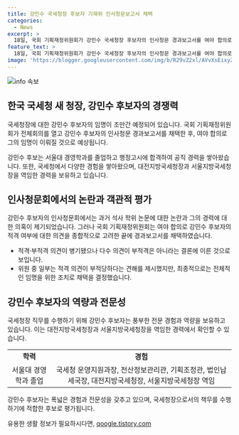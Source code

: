 ```yaml
---
title: 강민수 국세청장 후보자 기재위 인사청문보고서 채택
categories:
  - News
excerpt: >
  18일, 국회 기획재정위원회가 강민수 국세청장 후보자의 인사청문 경과보고서를 여야 합의로 채택했다. 이에 윤석열 대통령은 조만간 강 후보자를 청장으로 공식 임명할 것으로 전망된다. 이에 앞서 열린 강 후보자 청문회에서는 여러 이슈가 쟁점이 됐으며, 채택은 여야 합의로 이뤄졌지만 일감몰아주기와 정치 세무조사 의혹 등에 대한 논란은 여전했다. 
feature_text: >
  18일, 국회 기획재정위원회가 강민수 국세청장 후보자의 인사청문 경과보고서를 여야 합의로 채택했다. 이에 윤석열 대통령은 조만간 강 후보자를 청장으로 공식 임명할 것으로 전망된다. 이에 앞서 열린 강 후보자 청문회에서는 여러 이슈가 쟁점이 됐으며, 채택은 여야 합의로 이뤄졌지만 일감몰아주기와 정치 세무조사 의혹 등에 대한 논란은 여전했다. 
image: 'https://blogger.googleusercontent.com/img/b/R29vZ2xl/AVvXsEixyZcFfHzMRdzZMjFBmAUKJYCLCGyLL1o632UiGVXcaFdKo_bkvkuCioo0uUKlGfBVcT3P84aROyZIXSBEx3Aw5nCQ3pTgDom1WDC4m8eifvWiAmWEEVb4x6G_l8C0QH225ldMjyaFvpxGEBGNO37VmDTDMHGhJPq73UglMfDca1-0aw/s1600/blogspot.png'
---
```


<p><img src="https://blogger.googleusercontent.com/img/b/R29vZ2xl/AVvXsEixyZcFfHzMRdzZMjFBmAUKJYCLCGyLL1o632UiGVXcaFdKo_bkvkuCioo0uUKlGfBVcT3P84aROyZIXSBEx3Aw5nCQ3pTgDom1WDC4m8eifvWiAmWEEVb4x6G_l8C0QH225ldMjyaFvpxGEBGNO37VmDTDMHGhJPq73UglMfDca1-0aw/s1600/blogspot.png" alt="info 속보" /></p>

<h2 data-ke-size="size26">한국 국세청 새 청장, 강민수 후보자의 경쟁력</h2>

<p>국세청장에 대한 강민수 후보자의 임명이 조만간 예정되어 있습니다. 국회 기획재정위원회가 전체회의를 열고 강민수 후보자의 인사청문 경과보고서를 채택한 후, 여야 합의로 그의 임명이 이뤄질 것으로 예상됩니다.</p>

<p data-ke-size="size16">강민수 후보는 서울대 경영학과를 졸업하고 행정고시에 합격하여 공직 경력을 쌓아왔습니다. 또한, 국세청에서 다양한 경험을 쌓아왔으며, 대전지방국세청장과 서울지방국세청장을 역임한 경력을 보유하고 있습니다.</p>

<h2 data-ke-size="size26">인사청문회에서의 논란과 객관적 평가</h2>

<p>강민수 후보자의 인사청문회에서는 과거 석사 학위 논문에 대한 논란과 그의 경력에 대한 의혹이 제기되었습니다. 그러나 국회 기획재정위원회는 여야 합의로 강민수 후보자의 적격 여부에 대한 의견을 종합적으로 고려한 끝에 경과보고서를 채택하였습니다.</p>

<ul>
  <li>적격·부적격 의견이 병기됐으나 다수 의견이 부적격은 아니라는 결론에 이른 것으로 보입니다.</li>
  <li>위원 중 일부는 적격 의견이 부적당하다는 견해를 제시했지만, 최종적으로는 전체적인 임명을 위한 조치로 채택을 결정했습니다.</li>
</ul>

<h2 data-ke-size="size26">강민수 후보자의 역량과 전문성</h2>

<p>국세청장 직무를 수행하기 위해 강민수 후보자는 풍부한 전문 경험과 역량을 보유하고 있습니다. 이는 대전지방국세청장과 서울지방국세청장을 역임한 경력에서 확인할 수 있습니다.</p>

<table>
  <tr>
    <td style="text-align: center; height: 17px;"><b>학력</b></td>
    <td style="text-align: center; height: 17px;"><b>경험</b></td>
  </tr>
  <tr>
    <td style="text-align: center; height: 17px;">서울대 경영학과 졸업</td>
    <td style="text-align: center; height: 17px;">국세청 운영지원과장, 전산정보관리관, 기획조정관, 법인납세국장, 대전지방국세청장, 서울지방국세청장 역임</td>
  </tr>
</table>

<p>강민수 후보자는 폭넓은 경험과 전문성을 갖추고 있으며, 국세청장으로서의 책무를 수행하기에 적합한 후보로 평가됩니다.</p>
유용한 생활 정보가 필요하시다면, <a href="https://qoogle.tistory.com" rel="dofollow">qoogle.tistory.com</a>


